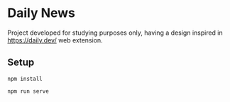 # Daily News

Project developed for studying purposes only, having a design inspired in https://daily.dev/ web extension.

## Setup
```
npm install

npm run serve
```
